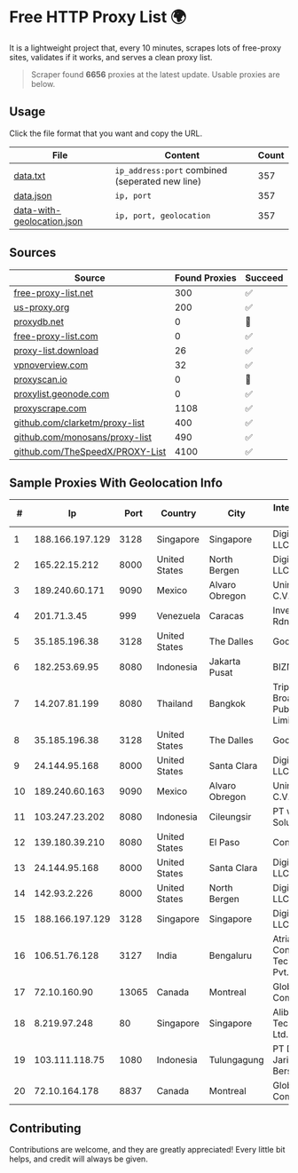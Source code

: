 
# Free HTTP Proxy List 🌍

It is a lightweight project that, every 10 minutes, scrapes lots of free-proxy sites, validates if it works, and serves a clean proxy list.


> Scraper found **6656** proxies at the latest update. Usable proxies are below.

## Usage

Click the file format that you want and copy the URL.


|File|Content|Count|
|----|-------|-----|
|[data.txt](https://raw.githubusercontent.com/themiralay/Proxy-List-World/master/data.txt)|`ip_address:port` combined (seperated new line)|357|
|[data.json](https://raw.githubusercontent.com/themiralay/Proxy-List-World/master/data.json)|`ip, port`|357|
|[data-with-geolocation.json](https://raw.githubusercontent.com/themiralay/Proxy-List-World/master/data-with-geolocation.json)|`ip, port, geolocation`|357|

## Sources

|Source|Found Proxies|Succeed|
|------|-------------|-------|
|[free-proxy-list.net](https://free-proxy-list.net)|300|✅|
|[us-proxy.org](https://www.us-proxy.org)|200|✅|
|[proxydb.net](http://proxydb.net)|0|🚫|
|[free-proxy-list.com](https://free-proxy-list.com/?page=&port=&type%5B%5D=http&type%5B%5D=https&up_time=0&search=Search)|0|✅|
|[proxy-list.download](https://www.proxy-list.download/HTTP)|26|✅|
|[vpnoverview.com](https://vpnoverview.com/privacy/anonymous-browsing/free-proxy-servers)|32|✅|
|[proxyscan.io](https://www.proxyscan.io)|0|🚫|
|[proxylist.geonode.com](https://proxylist.geonode.com/api/proxy-list?limit=300&page=1&sort_by=lastChecked&sort_type=desc&protocols=http,https)|0|✅|
|[proxyscrape.com](https://api.proxyscrape.com/v2/?request=displayproxies&protocol=http&timeout=10000&country=all&ssl=all&anonymity=all)|1108|✅|
|[github.com/clarketm/proxy-list](https://raw.githubusercontent.com/clarketm/proxy-list/master/proxy-list-raw.txt)|400|✅|
|[github.com/monosans/proxy-list](https://raw.githubusercontent.com/monosans/proxy-list/main/proxies/http.txt)|490|✅|
|[github.com/TheSpeedX/PROXY-List](https://raw.githubusercontent.com/TheSpeedX/PROXY-List/master/http.txt)|4100|✅|


## Sample Proxies With Geolocation Info

|#|Ip|Port|Country|City|Internet Service Provider|
|-|--|----|-------|----|-------------------------|
|1|188.166.197.129|3128|Singapore|Singapore|DigitalOcean, LLC|
|2|165.22.15.212|8000|United States|North Bergen|DigitalOcean, LLC|
|3|189.240.60.171|9090|Mexico|Alvaro Obregon|Uninet S.A. de C.V.|
|4|201.71.3.45|999|Venezuela|Caracas|Inversiones Rdn3 C.A|
|5|35.185.196.38|3128|United States|The Dalles|Google LLC|
|6|182.253.69.95|8080|Indonesia|Jakarta Pusat|BIZNET|
|7|14.207.81.199|8080|Thailand|Bangkok|Triple T Broadband Public Company Limited|
|8|35.185.196.38|3128|United States|The Dalles|Google LLC|
|9|24.144.95.168|8000|United States|Santa Clara|DigitalOcean, LLC|
|10|189.240.60.163|9090|Mexico|Alvaro Obregon|Uninet S.A. de C.V.|
|11|103.247.23.202|8080|Indonesia|Cileungsir|PT wifian Solution|
|12|139.180.39.210|8080|United States|El Paso|Conterra|
|13|24.144.95.168|8000|United States|Santa Clara|DigitalOcean, LLC|
|14|142.93.2.226|8000|United States|North Bergen|DigitalOcean, LLC|
|15|188.166.197.129|3128|Singapore|Singapore|DigitalOcean, LLC|
|16|106.51.76.128|3127|India|Bengaluru|Atria Convergence Technologies Pvt. Ltd|
|17|72.10.160.90|13065|Canada|Montreal|GloboTech Communications|
|18|8.219.97.248|80|Singapore|Singapore|Alibaba (US) Technology Co., Ltd.|
|19|103.111.118.75|1080|Indonesia|Tulungagung|PT Dimensi Jaringan Bersinar|
|20|72.10.164.178|8837|Canada|Montreal|GloboTech Communications|



## Contributing

Contributions are welcome, and they are greatly appreciated! Every
little bit helps, and credit will always be given.

